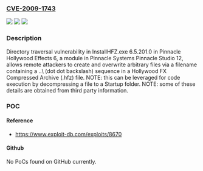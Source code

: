 ### [CVE-2009-1743](https://cve.mitre.org/cgi-bin/cvename.cgi?name=CVE-2009-1743)
![](https://img.shields.io/static/v1?label=Product&message=n%2Fa&color=blue)
![](https://img.shields.io/static/v1?label=Version&message=n%2Fa&color=blue)
![](https://img.shields.io/static/v1?label=Vulnerability&message=n%2Fa&color=brighgreen)

### Description

Directory traversal vulnerability in InstallHFZ.exe 6.5.201.0 in Pinnacle Hollywood Effects 6, a module in Pinnacle Systems Pinnacle Studio 12, allows remote attackers to create and overwrite arbitrary files via a filename containing a ..\ (dot dot backslash) sequence in a Hollywood FX Compressed Archive (.hfz) file.  NOTE: this can be leveraged for code execution by decompressing a file to a Startup folder.  NOTE: some of these details are obtained from third party information.

### POC

#### Reference
- https://www.exploit-db.com/exploits/8670

#### Github
No PoCs found on GitHub currently.

